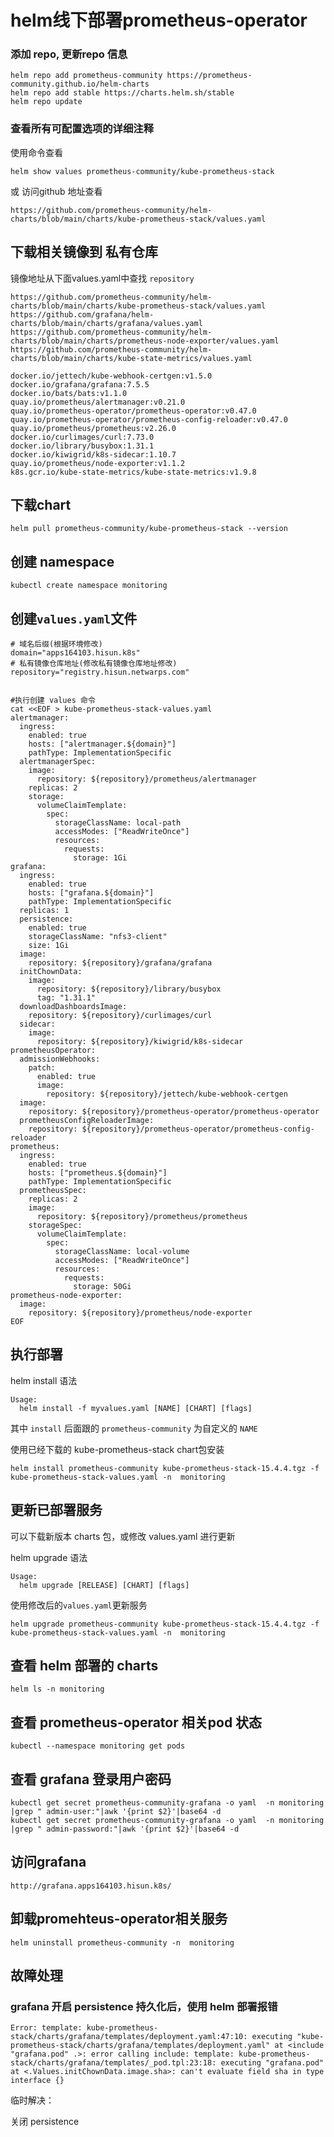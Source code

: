 # helm线下部署prometheus-operator

### 添加 repo, 更新repo 信息

```
helm repo add prometheus-community https://prometheus-community.github.io/helm-charts
helm repo add stable https://charts.helm.sh/stable
helm repo update
```

### 查看所有可配置选项的详细注释

使用命令查看

```
helm show values prometheus-community/kube-prometheus-stack
```

或 访问github 地址查看

```
https://github.com/prometheus-community/helm-charts/blob/main/charts/kube-prometheus-stack/values.yaml
```
## 下载相关镜像到 私有仓库

镜像地址从下面values.yaml中查找 `repository` 

```
https://github.com/prometheus-community/helm-charts/blob/main/charts/kube-prometheus-stack/values.yaml
https://github.com/grafana/helm-charts/blob/main/charts/grafana/values.yaml
https://github.com/prometheus-community/helm-charts/blob/main/charts/prometheus-node-exporter/values.yaml
https://github.com/prometheus-community/helm-charts/blob/main/charts/kube-state-metrics/values.yaml
```


```
docker.io/jettech/kube-webhook-certgen:v1.5.0
docker.io/grafana/grafana:7.5.5
docker.io/bats/bats:v1.1.0
quay.io/prometheus/alertmanager:v0.21.0
quay.io/prometheus-operator/prometheus-operator:v0.47.0
quay.io/prometheus-operator/prometheus-config-reloader:v0.47.0
quay.io/prometheus/prometheus:v2.26.0
docker.io/curlimages/curl:7.73.0
docker.io/library/busybox:1.31.1
docker.io/kiwigrid/k8s-sidecar:1.10.7
quay.io/prometheus/node-exporter:v1.1.2
k8s.gcr.io/kube-state-metrics/kube-state-metrics:v1.9.8
```

## 下载chart

```
helm pull prometheus-community/kube-prometheus-stack --version 
```

## 创建 namespace

```
kubectl create namespace monitoring
```

## 创建`values.yaml`文件

```
# 域名后缀(根据环境修改)
domain="apps164103.hisun.k8s"
# 私有镜像仓库地址(修改私有镜像仓库地址修改)
repository="registry.hisun.netwarps.com"


#执行创建 values 命令
cat <<EOF > kube-prometheus-stack-values.yaml
alertmanager:
  ingress:
    enabled: true
    hosts: ["alertmanager.${domain}"]
    pathType: ImplementationSpecific
  alertmanagerSpec:
    image:
      repository: ${repository}/prometheus/alertmanager
    replicas: 2
    storage:
      volumeClaimTemplate:
        spec:
          storageClassName: local-path
          accessModes: ["ReadWriteOnce"]
          resources:
            requests:
              storage: 1Gi
grafana:
  ingress:
    enabled: true
    hosts: ["grafana.${domain}"]
    pathType: ImplementationSpecific
  replicas: 1
  persistence:
    enabled: true
    storageClassName: "nfs3-client"
    size: 1Gi
  image:
    repository: ${repository}/grafana/grafana
  initChownData:
    image:
      repository: ${repository}/library/busybox
      tag: "1.31.1"
  downloadDashboardsImage:
    repository: ${repository}/curlimages/curl
  sidecar:
    image:
      repository: ${repository}/kiwigrid/k8s-sidecar
prometheusOperator:
  admissionWebhooks:
    patch:
      enabled: true
      image:
        repository: ${repository}/jettech/kube-webhook-certgen
  image:
    repository: ${repository}/prometheus-operator/prometheus-operator
  prometheusConfigReloaderImage:
    repository: ${repository}/prometheus-operator/prometheus-config-reloader
prometheus:
  ingress:
    enabled: true
    hosts: ["prometheus.${domain}"]
    pathType: ImplementationSpecific
  prometheusSpec:
    replicas: 2
    image:
      repository: ${repository}/prometheus/prometheus
    storageSpec:
      volumeClaimTemplate:
        spec:
          storageClassName: local-volume
          accessModes: ["ReadWriteOnce"]
          resources:
            requests:
              storage: 50Gi
prometheus-node-exporter:
  image:
    repository: ${repository}/prometheus/node-exporter
EOF
```

## 执行部署

helm install 语法

```
Usage:
  helm install -f myvalues.yaml [NAME] [CHART] [flags]
```

其中 `install` 后面跟的 `prometheus-community` 为自定义的 `NAME`

使用已经下载的 kube-prometheus-stack chart包安装

```
helm install prometheus-community kube-prometheus-stack-15.4.4.tgz -f kube-prometheus-stack-values.yaml -n  monitoring
```

## 更新已部署服务

可以下载新版本 charts 包，或修改 values.yaml 进行更新

helm upgrade 语法

```
Usage:
  helm upgrade [RELEASE] [CHART] [flags]
```

使用修改后的`values.yaml`更新服务

```
helm upgrade prometheus-community kube-prometheus-stack-15.4.4.tgz -f kube-prometheus-stack-values.yaml -n  monitoring
```
## 查看 helm 部署的 charts

```
helm ls -n monitoring
```

## 查看 prometheus-operator 相关pod 状态

```
kubectl --namespace monitoring get pods
```

## 查看 grafana 登录用户密码

```
kubectl get secret prometheus-community-grafana -o yaml  -n monitoring |grep " admin-user:"|awk '{print $2}'|base64 -d
kubectl get secret prometheus-community-grafana -o yaml  -n monitoring |grep " admin-password:"|awk '{print $2}'|base64 -d
```

## 访问grafana

```
http://grafana.apps164103.hisun.k8s/
```

## 卸载promehteus-operator相关服务

```
helm uninstall prometheus-community -n  monitoring
```

## 故障处理

### grafana 开启 persistence 持久化后，使用 helm 部署报错

```
Error: template: kube-prometheus-stack/charts/grafana/templates/deployment.yaml:47:10: executing "kube-prometheus-stack/charts/grafana/templates/deployment.yaml" at <include "grafana.pod" .>: error calling include: template: kube-prometheus-stack/charts/grafana/templates/_pod.tpl:23:18: executing "grafana.pod" at <.Values.initChownData.image.sha>: can't evaluate field sha in type interface {}
```

临时解决：

关闭 persistence 